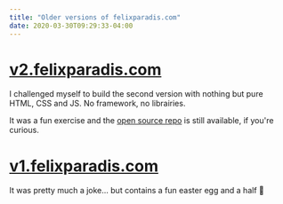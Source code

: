 ```yaml
---
title: "Older versions of felixparadis.com"
date: 2020-03-30T09:29:33-04:00
---
```


<!-- The previous versions of this website are still accessible. -->

# [v2.felixparadis.com](https://v2.felixparadis.com)

I challenged myself to build the second version with nothing but pure HTML, CSS and JS. No framework, no librairies. 

It was a fun exercise and the [open source repo](https://github.com/FelDev/felixparadis.com) is still available, if you're curious.

# [v1.felixparadis.com](https://v1.felixparadis.com)

It was pretty much a joke... but contains a fun easter egg and a half 🥚




